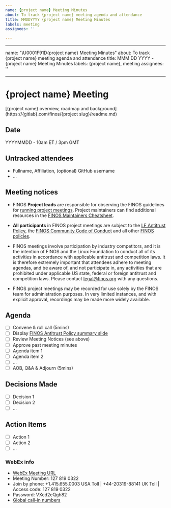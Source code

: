 ```yaml
---
name: {project name} Meeting Minutes
about: To track {project name} meeting agenda and attendance
title: MMDDYYYY {project name} Meeting Minutes
labels: meeting
assignees: ''

---
```


---
name: "\U0001F91D{project name} Meeting Minutes"
about: To track {project name} meeting agenda and attendance
title: MMM DD YYYY - {project name} Meeting Minutes
labels: {project name}, meeting
assignees: ''

---

# {project name} Meeting
[{project name} overview, roadmap and background](https://{gitlab}.com/finos/{project slug}/readme.md)

## Date
YYYYMMDD - 10am ET / 3pm GMT

## Untracked attendees
- Fullname, Affiliation, (optional) GitHub username
- ...

## Meeting notices
- FINOS **Project leads** are responsible for observing the FINOS guidelines for [running project meetings](https://github.com/finos/community/blob/master/governance/Meeting-Procedures.md#run-the-meeting). Project maintainers can find additional resources in the [FINOS Maintainers Cheatsheet](https://odp.finos.org/docs/finos-maintainers-cheatsheet/).

- **All participants** in FINOS project meetings are subject to the [LF Antitrust Policy](https://www.linuxfoundation.org/antitrust-policy/), the [FINOS Community Code of Conduct](https://github.com/finos/community/blob/master/governance/Code-of-Conduct.md) and all other [FINOS policies](https://github.com/finos/community/tree/master/governance#policies). 

- FINOS meetings involve participation by industry competitors, and it is the intention of FINOS and the Linux Foundation to conduct all of its activities in accordance with applicable antitrust and competition laws. It is therefore extremely important that attendees adhere to meeting agendas, and be aware of, and not participate in, any activities that are prohibited under applicable US state, federal or foreign antitrust and competition laws. Please contact legal@finos.org with any questions.

- FINOS project meetings may be recorded for use solely by the FINOS team for administration purposes. In very limited instances, and with explicit approval, recordings may be made more widely available.

## Agenda
- [ ] Convene & roll call (5mins)
- [ ] Display [FINOS Antitrust Policy summary slide](https://github.com/finos/community/blob/master/governance/Compliance-Slides/Antitrust-Compliance-Slide.pdf) 
- [ ] Review Meeting Notices (see above)
- [ ] Approve past meeting minutes
- [ ] Agenda item 1
- [ ] Agenda item 2
- [ ] ...
- [ ] AOB, Q&A & Adjourn (5mins)

## Decisions Made
- [ ] Decision 1
- [ ] Decision 2
- [ ] ...

## Action Items
- [ ] Action 1
- [ ] Action 2
- [ ] ...

### WebEx info
- [WebEx Meeting URL](https://finos.webex.com/finos/j.php?MTID=mf27815a7807f13f1d0974a973196cb4c)
- Meeting Number: 127 819 0322
- Join by phone: +1.415.655.0003 USA Toll | +44-20319-88141 UK Toll | Access code: 127 819 0322
- Password: VXcd2eQgh82
- [Global call-in numbers](https://finos.webex.com/finos/globalcallin.php?serviceType=MC&ED=582460637&tollFree=0)
